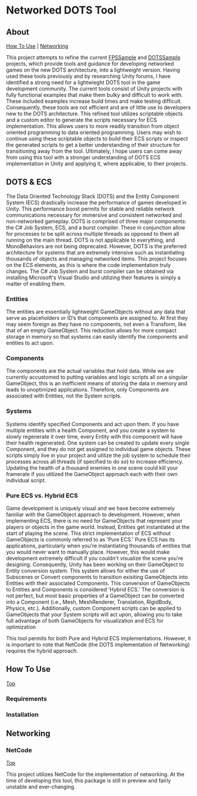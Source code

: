 # Networked DOTS Tool
## About
[How To Use](#how-to-use) | [Networking](#networking)

This project attempts to refine the current <a href="https://github.com/Unity-Technologies/FPSSample/">FPSSample</a> and <a href="https://github.com/Unity-Technologies/DOTSSample/">DOTSSample</a> projects, which provide tools and guidance for developing networked games on the new DOTS architecture, into a lightweight version. Having used these tools previously and by researching Unity forums, I have identified a strong need for a lightwieght DOTS tool in the game development community. The current tools consist of Unity projects with fully functional examples that make them bulky and difficult to work with. These included examples increase build times and make testing difficult. Consequently, these tools are not efficient and are of little use to developers new to the DOTS architecture. This refined tool utilizes scriptable objects and a custom editor to generate the scripts necessary for ECS implementation. This allows users to more readily transition from object oriented programming to data oriented programming. Users may wish to continue using these scriptable objects to build their ECS scripts or inspect the generated scripts to get a better understanding of their structure for transitioning away from the tool. Ultimately, I hope users can come away from using this tool with a stronger understanding of DOTS ECS implementation in Unity and applying it, where applicable, to their projects.

## DOTS & ECS
The Data Oriented Technology Stack (DOTS) and the Entity Component System (ECS) drastically increase the performance of games developed in Unity. This performance boost permits for stable and reliable network communications necessary for immersive and consistent networked and non-networked gameplay. DOTS is comprised of three major components: the C# Job System, ECS, and a burst compiler. These in conjunction allow for processes to be split across multiple threads as opposed to them all running on the main thread. DOTS is not applicable to everything, and MonoBehaviors are not being deprecated. However, DOTS is the preferred architecture for systems that are extremely intensive such as instantiating thousands of objects and managing networked items. This project focuses on the ECS elements, as this is where the code implementation truly changes. The C# Job System and burst compiler can be obtained via installing Microsoft's Visual Studio and utilizing their features is simply a matter of enabling them.
### Entities
The entities are essentially lightweight GameObjects without any data that serve as placeholders or ID’s that components are assigned to. At first they may seem foreign as they have no components, not even a Transform, like that of an empty GameObject. This reduction allows for more compact storage in memory so that systems can easily identify the components and entities to act upon.
### Components
The components are the actual variables that hold data. While we are currently accustomed to putting variables and logic scripts all on a singular GameObject, this is an inefficient means of storing the data in memory and leads to unoptimized applications. Therefore, only Components are associated with Entities, not the System scripts.
### Systems
Systems identify specified Components and act upon them. If you have multiple entities with a health Component, and you create a system to slowly regenerate it over time, every Entity with this component will have their health regenerated. One system can be created to update every single Component, and they do not get assigned to individual game objects. These scripts simply live in your project and utilize the job system to schedule their processes across all threads (if specified to do so) to increase efficiency. Updating the health of a thousand enemies in one scene could kill your framerate if you utilized the GameObject approach each with their own individual script.
### Pure ECS vs. Hybrid ECS
Game development is uniquely visual and we have become extremely familiar with the GameObject approach to development. However, when implementing ECS, there is no need for GameObjects that represent your players or objects in the game world. Instead, Entities get instantiated at the start of playing the scene. This strict implementation of ECS without GameObjects is commonly referred to as 'Pure ECS.' Pure ECS has its applications, particularly when you're instantiating thousands of entities that you would never want to manually place.  However, this would make development extremely difficult if you couldn't visualize the scene you're designing. Consequently, Unity has been working on their GameObject to Entity conversion system. This system allows for either the use of Subscenes or Convert components to transition exisiting GameObjects into Entities with their associated Components. This conversion of GameObjects to Entities and Components is considered 'Hybrid ECS.' The conversion is not perfect, but most basic properties of a GameObject can be converted into a Component (i.e., Mesh, MeshRenderer, Translation, RigidBody, Physics, etc.). Additionally, custom Component scripts can be applied to GameObjects that your System scripts will act upon, allowing you to take full advantage of both GameObjects for visualization and ECS for optimization

This tool permits for both Pure and Hybrid ECS implementations. However, it is important to note that NetCode (the DOTS implementation of Networking) requires the hybrid approach.
## How To Use
[Top](#about)


### Requirements

### Installation

## Networking
### NetCode
[Top](#about)

This project utilizes NetCode for the implementation of networking. At the time of developing this tool, this package is still in preview and fairly unstable and ever-changing.


